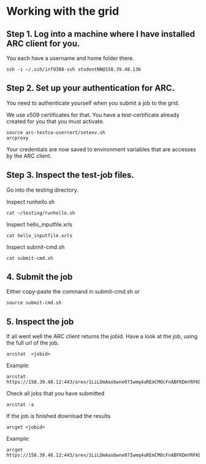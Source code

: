 Working with the grid
======================

## Step 1. Log into a machine where I have installed ARC client for you.

You each have a username and home folder there.

```
ssh -i ~/.ssh/inf9380-ssh studentNN@158.39.48.136
```

## Step 2. Set up your authentication for ARC. 

You need to authenticate yourself when you submit a job to the grid.

We use x509 certificates for that. You have a test-certificate already created for you that you must activate.
```
source arc-testca-usercert/setenv.sh
arcproxy
```
Your credentials are now saved to environment variables that are accesses by the ARC client.



## Step 3. Inspect the test-job files. 

Go into the testing directory.

Inspect runhello.sh
```
cat ~/testing/runhello.sh

```

Inspect hello_inputfile.xrls

```
cat hello_inputfile.xrls
```


Inspect submit-cmd.sh
```
cat submit-cmd.sh
```

## 4. Submit the job
Either copy-paste the command in submit-cmd.sh or
```
source submit-cmd.sh
```

## 5. Inspect the job
If all went well the ARC client returns the jobid. Have a look at the job, using the full url of the job. 

```
arcstat  <jobid>
```

Example:

```
arcstat  https://158.39.48.12:443/arex/1LiLDmAaobwne07Iwmq4uREmCMOcFnABFKDmYRFKDmFBFKDmnqo9Xo
```

Check all jobs that you have submitted
```
arcstat -a
```


If the job is finished download the results

```
arcget <jobid>
```

Example:

```
arcget https://158.39.48.12:443/arex/1LiLDmAaobwne07Iwmq4uREmCMOcFnABFKDmYRFKDmFBFKDmnqo9Xo
```


